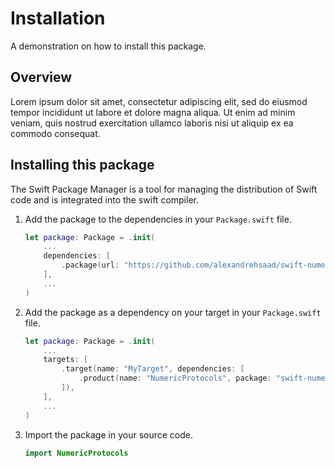 # Installation

A demonstration on how to install this package.

## Overview

Lorem ipsum dolor sit amet, consectetur adipiscing elit, sed do eiusmod tempor incididunt ut labore et dolore magna aliqua. Ut enim ad minim veniam, quis nostrud exercitation ullamco laboris nisi ut aliquip ex ea commodo consequat.

## Installing this package

The Swift Package Manager is a tool for managing the distribution of Swift code and is integrated into the swift compiler.

1. Add the package to the dependencies in your `Package.swift` file.

	```swift
	let package: Package = .init(
		...
		dependencies: [
			.package(url: "https://github.com/alexandrehsaad/swift-numeric-protocols.git", branch: "main")
		],
		...
	)
	```

2. Add the package as a dependency on your target in your `Package.swift` file.

	```swift
	let package: Package = .init(
		...
		targets: [
			.target(name: "MyTarget", dependencies: [
				.product(name: "NumericProtocols", package: "swift-numeric-protocols")
			]),
		],
		...
	)


3. Import the package in your source code.

	```swift
	import NumericProtocols
	```
